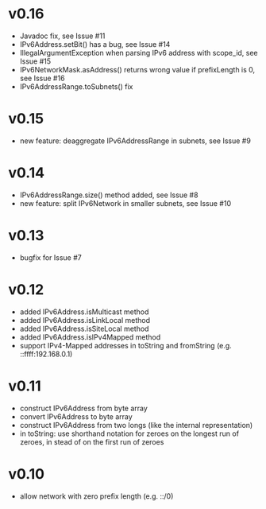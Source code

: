 # v0.16

  * Javadoc fix, see Issue #11
  * IPv6Address.setBit() has a bug, see Issue #14
  * IllegalArgumentException when parsing IPv6 address with scope_id, see Issue #15
  * IPv6NetworkMask.asAddress() returns wrong value if prefixLength is 0, see Issue #16
  * IPv6AddressRange.toSubnets() fix

# v0.15

  * new feature: deaggregate IPv6AddressRange in subnets, see Issue #9

# v0.14

  * IPv6AddressRange.size() method added, see Issue #8
  * new feature: split IPv6Network in smaller subnets, see Issue #10

# v0.13

  * bugfix for Issue #7

# v0.12

  * added IPv6Address.isMulticast method
  * added IPv6Address.isLinkLocal method
  * added IPv6Address.isSiteLocal method
  * added IPv6Address.isIPv4Mapped method
  * support IPv4-Mapped addresses in toString and fromString (e.g. ::ffff:192.168.0.1)

# v0.11

  * construct IPv6Address from byte array
  * convert IPv6Address to byte array
  * construct IPv6Address from two longs (like the internal representation)
  * in toString: use shorthand notation for zeroes on the longest run of zeroes, in stead of on the first run of zeroes

# v0.10

  * allow network with zero prefix length (e.g. ::/0)